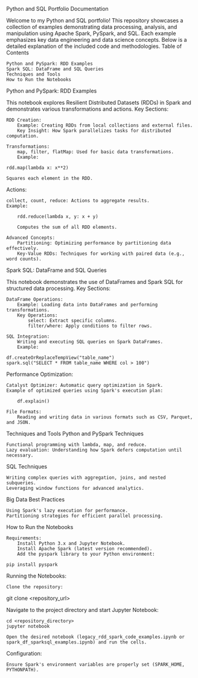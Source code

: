 Python and SQL Portfolio Documentation

Welcome to my Python and SQL portfolio! This repository showcases a collection of examples demonstrating data processing, analysis, and manipulation using Apache Spark, PySpark, and SQL. Each example emphasizes key data engineering and data science concepts. Below is a detailed explanation of the included code and methodologies.
Table of Contents

    Python and PySpark: RDD Examples
    Spark SQL: DataFrame and SQL Queries
    Techniques and Tools
    How to Run the Notebooks

Python and PySpark: RDD Examples

This notebook explores Resilient Distributed Datasets (RDDs) in Spark and demonstrates various transformations and actions.
Key Sections:

    RDD Creation:
        Example: Creating RDDs from local collections and external files.
        Key Insight: How Spark parallelizes tasks for distributed computation.

    Transformations:
        map, filter, flatMap: Used for basic data transformations.
        Example:

    rdd.map(lambda x: x**2)

    Squares each element in the RDD.

Actions:

    collect, count, reduce: Actions to aggregate results.
    Example:

        rdd.reduce(lambda x, y: x + y)

        Computes the sum of all RDD elements.

    Advanced Concepts:
        Partitioning: Optimizing performance by partitioning data effectively.
        Key-Value RDDs: Techniques for working with paired data (e.g., word counts).

Spark SQL: DataFrame and SQL Queries

This notebook demonstrates the use of DataFrames and Spark SQL for structured data processing.
Key Sections:

    DataFrame Operations:
        Example: Loading data into DataFrames and performing transformations.
        Key Operations:
            select: Extract specific columns.
            filter/where: Apply conditions to filter rows.

    SQL Integration:
        Writing and executing SQL queries on Spark DataFrames.
        Example:

    df.createOrReplaceTempView("table_name")
    spark.sql("SELECT * FROM table_name WHERE col > 100")

Performance Optimization:

    Catalyst Optimizer: Automatic query optimization in Spark.
    Example of optimized queries using Spark's execution plan:

        df.explain()

    File Formats:
        Reading and writing data in various formats such as CSV, Parquet, and JSON.

Techniques and Tools
Python and PySpark Techniques

    Functional programming with lambda, map, and reduce.
    Lazy evaluation: Understanding how Spark defers computation until necessary.

SQL Techniques

    Writing complex queries with aggregation, joins, and nested subqueries.
    Leveraging window functions for advanced analytics.

Big Data Best Practices

    Using Spark's lazy execution for performance.
    Partitioning strategies for efficient parallel processing.

How to Run the Notebooks

    Requirements:
        Install Python 3.x and Jupyter Notebook.
        Install Apache Spark (latest version recommended).
        Add the pyspark library to your Python environment:

    pip install pyspark

Running the Notebooks:

    Clone the repository:

git clone <repository_url>

Navigate to the project directory and start Jupyter Notebook:

    cd <repository_directory>
    jupyter notebook

    Open the desired notebook (legacy_rdd_spark_code_examples.ipynb or spark_df_sparksql_examples.ipynb) and run the cells.

Configuration:

    Ensure Spark's environment variables are properly set (SPARK_HOME, PYTHONPATH).